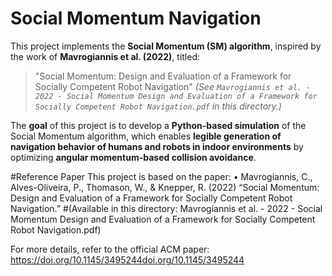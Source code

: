 # Social Momentum Navigation

This project implements the **Social Momentum (SM) algorithm**, inspired by the work of **Mavrogiannis et al. (2022)**, titled:

> "Social Momentum: Design and Evaluation of a Framework for Socially Competent Robot Navigation"
> *(See `Mavrogiannis et al. - 2022 - Social Momentum Design and Evaluation of a Framework for Socially Competent Robot Navigation.pdf` in this directory.)*

The **goal** of this project is to develop a **Python-based simulation** of the Social Momentum algorithm, which enables **legible generation of navigation behavior of humans and robots in indoor environments** by optimizing **angular momentum-based collision avoidance**.

#Reference Paper
This project is based on the paper:
	•	Mavrogiannis, C., Alves-Oliveira, P., Thomason, W., & Knepper, R. (2022)
“Social Momentum: Design and Evaluation of a Framework for Socially Competent Robot Navigation.”
#(Available in this directory: Mavrogiannis et al. - 2022 - Social Momentum Design and Evaluation of a Framework for Socially Competent Robot Navigation.pdf)

For more details, refer to the official ACM paper:
https://doi.org/10.1145/3495244doi.org/10.1145/3495244